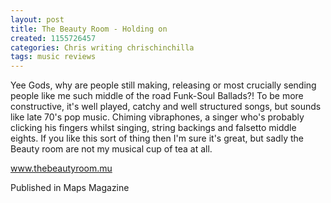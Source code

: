 ```yaml
---
layout: post
title: The Beauty Room - Holding on
created: 1155726457
categories: Chris writing chrischinchilla
tags: music reviews
---
```


Yee Gods, why are people still making, releasing or most crucially sending people like me such middle of the road Funk-Soul Ballads?! To be more constructive, it's well played, catchy and well structured songs, but sounds like late 70's pop music. Chiming vibraphones, a singer who's probably clicking his fingers whilst singing, string backings and falsetto middle eights. If you like this sort of thing then I'm sure it's great, but sadly the Beauty room are not my musical cup of tea at all.

<a href='https://thebeautyroom.mu' target='_blank'>www.thebeautyroom.mu</a>

Published in Maps Magazine
